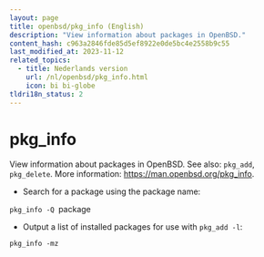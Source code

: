 ```yaml
---
layout: page
title: openbsd/pkg_info (English)
description: "View information about packages in OpenBSD."
content_hash: c963a2846fde85d5ef8922e0de5bc4e2558b9c55
last_modified_at: 2023-11-12
related_topics:
  - title: Nederlands version
    url: /nl/openbsd/pkg_info.html
    icon: bi bi-globe
tldri18n_status: 2
---
```

# pkg_info

View information about packages in OpenBSD.
See also: `pkg_add`, `pkg_delete`.
More information: <https://man.openbsd.org/pkg_info>.

- Search for a package using the package name:

`pkg_info -Q `<span class="tldr-var badge badge-pill bg-dark-lm bg-white-dm text-white-lm text-dark-dm font-weight-bold">package</span>

- Output a list of installed packages for use with `pkg_add -l`:

`pkg_info -mz`
